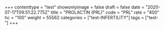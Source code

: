 +++
contenttype = "test"
showonlyimage = false
draft = false
date = "2020-07-17T09:51:22.775Z"
title = "PROLACTIN (PRL)"
code = "PRL"
rate = "400"
hc = "100"
weight = 55562
categories = ["test-INFERTILITY"]
tags = ["test-"]
+++

